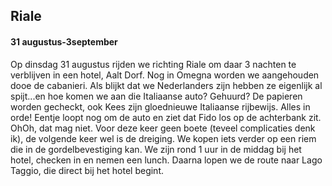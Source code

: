 ## Riale
#### 31 augustus-3september
Op dinsdag 31 augustus rijden we richting Riale om daar 3 nachten te verblijven in een hotel, Aalt Dorf. Nog in Omegna worden we aangehouden dooe de cabanieri. Als blijkt dat we Nederlanders zijn hebben ze eigenlijk al spijt...en hoe komen we aan die Italiaanse auto? Gehuurd? De papieren worden gecheckt, ook Kees zijn gloednieuwe Italiaanse rijbewijs. Alles in orde! Eentje loopt nog om de auto en ziet dat Fido los op de achterbank zit. OhOh, dat mag niet. Voor deze keer geen boete (teveel complicaties denk ik), de volgende keer wel is de dreiging. We kopen iets verder op een riem die in de gordelbevestiging kan. We zijn rond 1 uur in de middag bij het hotel, checken in en nemen een lunch. Daarna lopen we de route naar Lago Taggio, die direct bij het hotel begint. 
